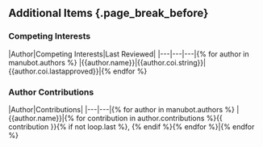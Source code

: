 ## Additional Items {.page_break_before} 

### Competing Interests

|Author|Competing Interests|Last Reviewed|
|---|---|---|{% for author in manubot.authors %}
|{{author.name}}|{{author.coi.string}}|{{author.coi.lastapproved}}|{% endfor %}

### Author Contributions

|Author|Contributions|
|---|---|{% for author in manubot.authors %}
|{{author.name}}|{% for contribution in author.contributions %}{{ contribution }}{% if not loop.last %}, {% endif %}{% endfor %}|{% endfor %}
